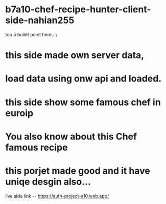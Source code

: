 ﻿# b7a10-chef-recipe-hunter-client-side-nahian255

top 5 bullet point here...\
# this side made own server data,
# load data using onw api and loaded.
# this side show some famous chef in euroip
# You also know about this Chef famous recipe 
# this porjet made good and it have uniqe desgin also...

live side link -- https://auth-project-a10.web.app/
